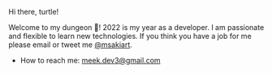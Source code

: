 
Hi there, turtle!

Welcome to my dungeon 🐢! 
2022 is my year as a developer. I am passionate and flexible to learn new technologies. If you think you have a job for me please email or tweet  me [@msakiart](https://twitter.com/msakiart).

- How to reach me: meek.dev3@gmail.com
<!-- > **Warning**
> Do not spam my email.

> **Note**
> Anyone is welcome and please introduce yourself when you reach out to me 🐶. -->
